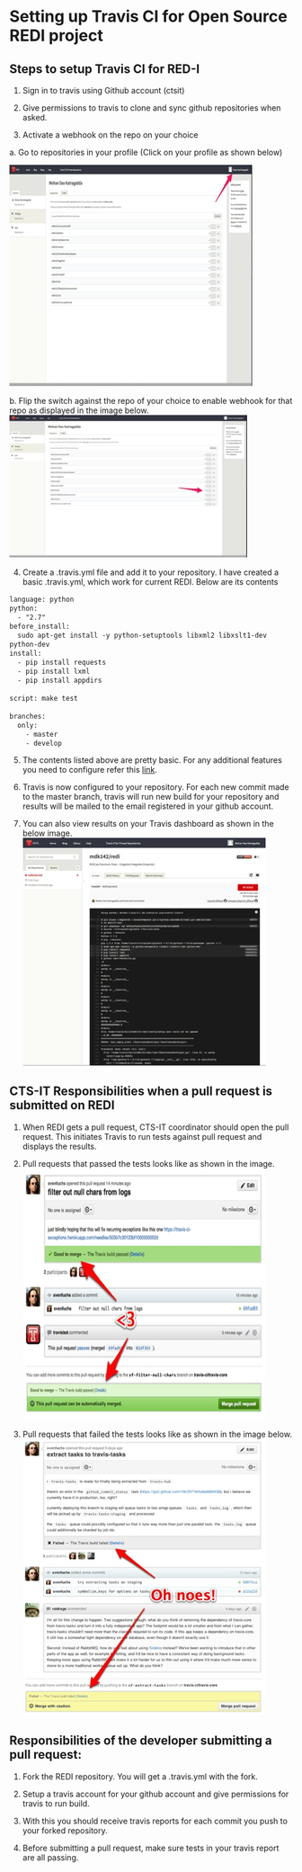 # Setting up Travis CI for Open Source REDI project

## Steps to setup Travis CI for RED-I

1) Sign in to travis using Github account (ctsit)

2) Give permissions to travis to clone and sync github repositories when asked.

3) Activate a webhook on the repo on your choice

a. Go to repositories in your profile (Click on your profile as shown below)

![image](images/setup_travis_ci/check_repositories_in_travis.jpg "Screenshot showing using profile in travis")

b. Flip the switch against the repo of your choice to enable webhook for that repo as displayed in the image below.
![image](images/setup_travis_ci/enable_webhook.jpg "Screenshot showing the webhook enable switch")

4) Create a .travis.yml file and add it to your repository. I have created a basic .travis.yml,
which work for current REDI. Below are its contents

```
language: python
python:
  - "2.7"
before_install:
  sudo apt-get install -y python-setuptools libxml2 libxslt1-dev python-dev
install:
  - pip install requests
  - pip install lxml
  - pip install appdirs

script: make test

branches:
  only:
    - master
    - develop
```

5) The contents listed above are pretty basic. For any additional features you need to
configure refer this [link](http://docs.travis-ci.com/user/build-configuration/).

6) Travis is now configured to your repository. For each new commit made to the master branch,
travis will run new build for your repository and results will be mailed to the email 
registered in your github account.

7) You can also view results on your Travis dashboard as shown in the below image.
![image](images/setup_travis_ci/travis_dashboard.jpg "Screenshot showing the travis dashboard")

## CTS-IT Responsibilities when a pull request is submitted on REDI

1) When REDI gets a pull request, CTS-IT coordinator should open the pull request.
This initiates Travis to run tests against pull request and displays the results.

2) Pull requests that passed the tests looks like as shown in the image.
![image](images/setup_travis_ci/pull_requests_pass.jpg "Screenshot showing the passed travis build on pull request")

3) Pull requests that failed the tests looks like as shown in the image below.
![image](images/setup_travis_ci/pull_requests_fail.jpg "Screenshot showing the passed travis build on pull reques")

## Responsibilities of the developer submitting a pull request:

1) Fork the REDI repository. You will get a .travis.yml with the fork.

2) Setup a travis account for your github account and give permissions for travis to run build.

3) With this you should receive travis reports for each commit you push to your forked repository.

4) Before submitting a pull request, make sure tests in your travis report are all passing.
